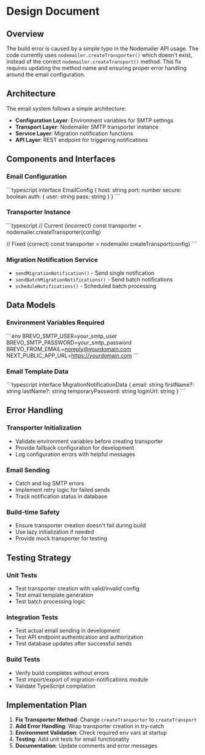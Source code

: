 # Design Document

## Overview

The build error is caused by a simple typo in the Nodemailer API usage. The code currently uses `nodemailer.createTransporter()` which doesn't exist, instead of the correct `nodemailer.createTransport()` method. This fix requires updating the method name and ensuring proper error handling around the email configuration.

## Architecture

The email system follows a simple architecture:
- **Configuration Layer**: Environment variables for SMTP settings
- **Transport Layer**: Nodemailer SMTP transporter instance
- **Service Layer**: Migration notification functions
- **API Layer**: REST endpoint for triggering notifications

## Components and Interfaces

### Email Configuration
\`\`\`typescript
interface EmailConfig {
  host: string
  port: number
  secure: boolean
  auth: {
    user: string
    pass: string
  }
}
\`\`\`

### Transporter Instance
\`\`\`typescript
// Current (incorrect)
const transporter = nodemailer.createTransporter(config)

// Fixed (correct)
const transporter = nodemailer.createTransport(config)
\`\`\`

### Migration Notification Service
- `sendMigrationNotification()` - Send single notification
- `sendBatchMigrationNotifications()` - Send batch notifications
- `scheduleNotifications()` - Scheduled batch processing

## Data Models

### Environment Variables Required
\`\`\`env
BREVO_SMTP_USER=your_smtp_user
BREVO_SMTP_PASSWORD=your_smtp_password
BREVO_FROM_EMAIL=noreply@yourdomain.com
NEXT_PUBLIC_APP_URL=https://yourdomain.com
\`\`\`

### Email Template Data
\`\`\`typescript
interface MigrationNotificationData {
  email: string
  firstName?: string
  lastName?: string
  temporaryPassword: string
  loginUrl: string
}
\`\`\`

## Error Handling

### Transporter Initialization
- Validate environment variables before creating transporter
- Provide fallback configuration for development
- Log configuration errors with helpful messages

### Email Sending
- Catch and log SMTP errors
- Implement retry logic for failed sends
- Track notification status in database

### Build-time Safety
- Ensure transporter creation doesn't fail during build
- Use lazy initialization if needed
- Provide mock transporter for testing

## Testing Strategy

### Unit Tests
- Test transporter creation with valid/invalid config
- Test email template generation
- Test batch processing logic

### Integration Tests
- Test actual email sending in development
- Test API endpoint authentication and authorization
- Test database updates after successful sends

### Build Tests
- Verify build completes without errors
- Test import/export of migration-notifications module
- Validate TypeScript compilation

## Implementation Plan

1. **Fix Transporter Method**: Change `createTransporter` to `createTransport`
2. **Add Error Handling**: Wrap transporter creation in try-catch
3. **Environment Validation**: Check required env vars at startup
4. **Testing**: Add unit tests for email functionality
5. **Documentation**: Update comments and error messages
